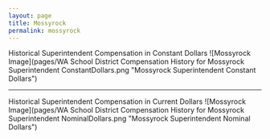 ```yaml
---
layout: page
title: Mossyrock
permalink: mossyrock
---
```



Historical Superintendent Compensation in Constant Dollars
![Mossyrock Image](pages/WA School District Compensation History for Mossyrock Superintendent ConstantDollars.png "Mossyrock Superintendent Constant Dollars")

___

Historical Superintendent Compensation in Current Dollars
![Mossyrock Image](pages/WA School District Compensation History for Mossyrock Superintendent NominalDollars.png "Mossyrock Superintendent Nominal Dollars")